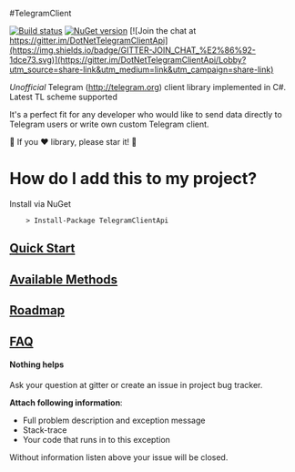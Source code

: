 #TelegramClient

[![Build status](https://ci.appveyor.com/api/projects/status/uia4ljj11m02omj3?svg=true)](https://ci.appveyor.com/project/vik_borisov/telegramclient)
[![NuGet version](https://badge.fury.io/nu/telegramclientapi.svg)](https://badge.fury.io/nu/telegramclientapi)
[![Join the chat at https://gitter.im/DotNetTelegramClientApi](https://img.shields.io/badge/GITTER-JOIN_CHAT_%E2%86%92-1dce73.svg)](https://gitter.im/DotNetTelegramClientApi/Lobby?utm_source=share-link&utm_medium=link&utm_campaign=share-link)

_Unofficial_ Telegram (http://telegram.org) client library implemented in C#. Latest TL scheme supported

It's a perfect fit for any developer who would like to send data directly to Telegram users or write own custom Telegram client.

:star2: If you :heart: library, please star it! :star2:

# How do I add this to my project?

Install via NuGet

```
	> Install-Package TelegramClientApi
```

## [Quick Start](../wiki/Quick-Start)

## [Available Methods](../wiki/Supported-methods)

## [Roadmap](../milestones)

## [FAQ](..wiki/FAQ)

#### Nothing helps
Ask your question at gitter or create an issue in project bug tracker.

**Attach following information**:

* Full problem description and exception message
* Stack-trace
* Your code that runs in to this exception

Without information listen above your issue will be closed. 